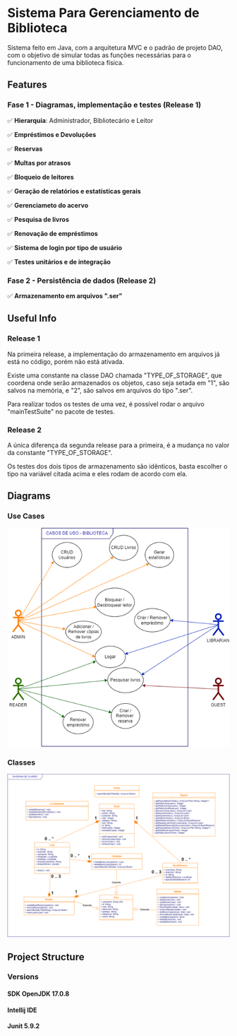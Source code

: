 # Sistema Para Gerenciamento de Biblioteca
Sistema feito em Java, com a arquitetura MVC e o padrão de projeto DAO, com o objetivo de simular todas as funções necessárias para o funcionamento de uma biblioteca física.

## Features

### Fase 1 - Diagramas, implementação e testes (Release 1)
:white_check_mark: <b>Hierarquia</b>: Administrador, Bibliotecário e Leitor 

:white_check_mark: <b>Empréstimos e Devoluções</b>

:white_check_mark: <b>Reservas</b>

:white_check_mark: <b>Multas por atrasos</b>

:white_check_mark: <b>Bloqueio de leitores</b>

:white_check_mark: <b>Geração de relatórios e estatísticas gerais</b>

:white_check_mark: <b>Gerenciameto do acervo</b>

:white_check_mark: <b>Pesquisa de livros</b>

:white_check_mark: <b>Renovação de empréstimos</b>

:white_check_mark: <b>Sistema de login por tipo de usuário</b>

:white_check_mark: <b>Testes unitários e de integração</b>

### Fase 2 - Persistência de dados (Release 2)

:white_check_mark: <b>Armazenamento em arquivos ".ser"</b>

## Useful Info
### Release 1
Na primeira release, a implementação do armazenamento em arquivos já está no código, porém não está ativada. 

Existe uma constante na classe DAO chamada "TYPE_OF_STORAGE", que 
coordena onde serão armazenados os objetos, caso seja setada em "1", são salvos na memória, e "2", são salvos em arquivos do tipo ".ser".

Para realizar todos os testes de uma vez, é possível rodar o arquivo "mainTestSuite" no pacote de testes.

### Release 2
A única diferença da segunda release para a primeira, é a mudança no valor da constante "TYPE_OF_STORAGE".

Os testes dos dois tipos de armazenamento são idênticos, basta escolher o tipo na variável citada acima e eles rodam de acordo com ela.

## Diagrams
### Use Cases
![Use Cases Diagram](docs/diagrams/use_cases_diagram.png)

### Classes
![Classes Diagram](docs/diagrams/class_diagram.png)

## Project Structure

### Versions
#### SDK OpenJDK 17.0.8
#### Intellij IDE
#### Junit 5.9.2


